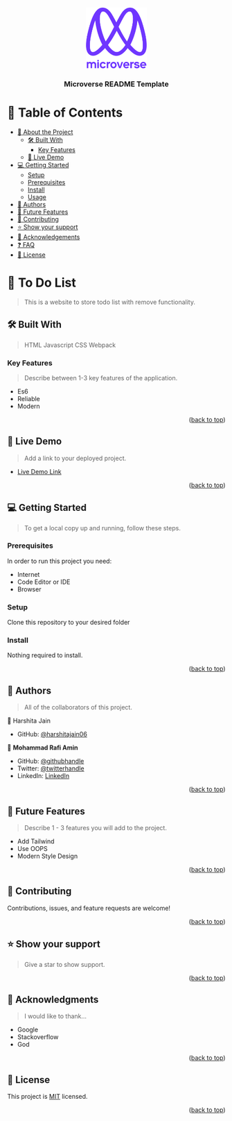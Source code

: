 <a name="readme-top"></a>

<!--
HOW TO USE:
This is an example of how you may give instructions on setting up your project locally.

Modify this file to match your project and remove sections that don't apply.

REQUIRED SECTIONS:
- Table of Contents
- About the Project
  - Built With
  - Live Demo
- Getting Started
- Authors
- Future Features
- Contributing
- Show your support
- Acknowledgements
- License

After you're finished please remove all the comments and instructions!
-->

<div align="center">

  <img src="murple_logo.png" alt="logo" width="140"  height="auto" />
  <br/>

  <h3><b>Microverse README Template</b></h3>

</div>

<!-- TABLE OF CONTENTS -->

# 📗 Table of Contents

- [📖 About the Project](#about-project)
  - [🛠 Built With](#built-with)
    - [Key Features](#key-features)
  - [🚀 Live Demo](#live-demo)
- [💻 Getting Started](#getting-started)
  - [Setup](#setup)
  - [Prerequisites](#prerequisites)
  - [Install](#install)
  - [Usage](#usage)
- [👥 Authors](#authors)
- [🔭 Future Features](#future-features)
- [🤝 Contributing](#contributing)
- [⭐️ Show your support](#support)
- [🙏 Acknowledgements](#acknowledgements)
- [❓ FAQ](#faq)
- [📝 License](#license)

<!-- PROJECT DESCRIPTION -->

# 📖 To Do List <a name="about-project"></a>

> This is a website to store todo list with remove functionality.

## 🛠 Built With <a name="built-with"></a>

>HTML
>Javascript
>CSS
>Webpack

<!-- Features -->

### Key Features <a name="key-features"></a>

> Describe between 1-3 key features of the application.

- Es6
- Reliable
- Modern

<p align="right">(<a href="#readme-top">back to top</a>)</p>

<!-- LIVE DEMO -->

## 🚀 Live Demo <a name="live-demo"></a>

> Add a link to your deployed project.

- [Live Demo Link](https://harshitajain06.github.io/To-Do-List//dist/)

<p align="right">(<a href="#readme-top">back to top</a>)</p>

<!-- GETTING STARTED -->

## 💻 Getting Started <a name="getting-started"></a>

> To get a local copy up and running, follow these steps.

### Prerequisites

In order to run this project you need:

- Internet
- Code Editor or IDE
- Browser

### Setup

Clone this repository to your desired folder

### Install

Nothing required to install.

<p align="right">(<a href="#readme-top">back to top</a>)</p>

<!-- AUTHORS -->

## 👥 Authors <a name="authors"></a>

> All of the collaborators of this project.

👤 Harshita Jain

- GitHub: [@harshitajain06](https://github.com/harshitajain06)

👤 **Mohammad Rafi Amin**

- GitHub: [@githubhandle](https://github.com/mrkamin)
- Twitter: [@twitterhandle](https://twitter.com/Mohamma63974237)
- LinkedIn: [LinkedIn](https://www.linkedin.com/in/mohammad-rafi-amin-63b4319b/)



<p align="right">(<a href="#readme-top">back to top</a>)</p>

<!-- FUTURE FEATURES -->

## 🔭 Future Features <a name="future-features"></a>

> Describe 1 - 3 features you will add to the project.

- Add Tailwind
- Use OOPS
- Modern Style Design

<p align="right">(<a href="#readme-top">back to top</a>)</p>

<!-- CONTRIBUTING -->

## 🤝 Contributing <a name="contributing"></a>

Contributions, issues, and feature requests are welcome!

<p align="right">(<a href="#readme-top">back to top</a>)</p>

<!-- SUPPORT -->

## ⭐️ Show your support <a name="support"></a>

> Give a star to show support.

<p align="right">(<a href="#readme-top">back to top</a>)</p>

<!-- ACKNOWLEDGEMENTS -->

## 🙏 Acknowledgments <a name="acknowledgements"></a>

> I would like to thank...

- Google
- Stackoverflow
- God

<p align="right">(<a href="#readme-top">back to top</a>)</p>

<!-- LICENSE -->

## 📝 License <a name="license"></a>

This project is [MIT](./LICENSE) licensed.

<p align="right">(<a href="#readme-top">back to top</a>)</p>